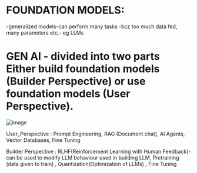 # FOUNDATION MODELS: 
-generalized models-can perform many tasks -bcz too much data fed, many parameters etc.- eg LLMs 

# GEN AI - divided into two parts Either build foundation models (Builder Perspective) or use foundation models (User Perspective).

![image](https://github.com/user-attachments/assets/218fcc5d-2424-420e-9cbc-f69f19d6cb66)

User_Perspective : Prompt Engineering,  RAG (Document chat), AI Agents, Vector Databases, Fine Tuning 

Builder Perspective : RLHF(Reinforcement Learning with Human Feedback)-can be used to modify LLM behaviour used in building LLM, Pretraining (data given to train) , Quantization(Optimization of LLMs) , Fine Tuning
